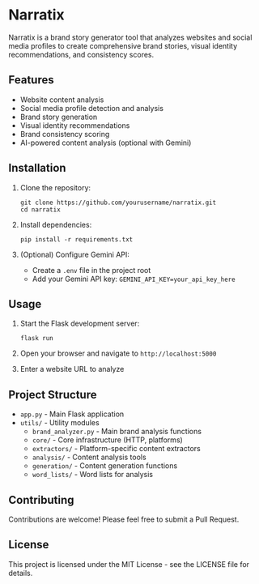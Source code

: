 # Narratix

Narratix is a brand story generator tool that analyzes websites and social media profiles to create comprehensive brand stories, visual identity recommendations, and consistency scores.

## Features

- Website content analysis
- Social media profile detection and analysis
- Brand story generation
- Visual identity recommendations
- Brand consistency scoring
- AI-powered content analysis (optional with Gemini)

## Installation

1. Clone the repository:
   ```
   git clone https://github.com/yourusername/narratix.git
   cd narratix
   ```

2. Install dependencies:
   ```
   pip install -r requirements.txt
   ```

3. (Optional) Configure Gemini API:
   - Create a `.env` file in the project root
   - Add your Gemini API key: `GEMINI_API_KEY=your_api_key_here`

## Usage

1. Start the Flask development server:
   ```
   flask run
   ```

2. Open your browser and navigate to `http://localhost:5000`

3. Enter a website URL to analyze

## Project Structure

- `app.py` - Main Flask application
- `utils/` - Utility modules
  - `brand_analyzer.py` - Main brand analysis functions
  - `core/` - Core infrastructure (HTTP, platforms)
  - `extractors/` - Platform-specific content extractors
  - `analysis/` - Content analysis tools
  - `generation/` - Content generation functions
  - `word_lists/` - Word lists for analysis

## Contributing

Contributions are welcome! Please feel free to submit a Pull Request.

## License

This project is licensed under the MIT License - see the LICENSE file for details.
